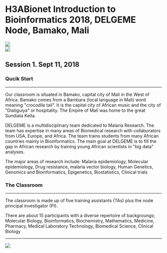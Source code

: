 # H3ABionet Introduction to Bioinformatics 2018, DELGEME Node, Bamako, Mali

![](https://www.h3abionet.org/templates/h3abionet/images/H3BioNet-logo2.png)	
![](http://delgeme.org/sites/all/themes/custom/delgeme/logo.png)

## Session 1. Sept 11, 2018

### Qucik Start
---
Our classroom is situated in Bamako, capital city of Mali in the West of Africa. Bamako comes 
from a Bambara (local language in Mali) word meaning "crocodile tail". It is the capital city 
of African music and the city of "Diatiguiya" or hospitality. The Empire of Mali was home to 
the great Sundiata Keita.

DELGEME is a multidisciplinary team dedicated to Malaria Research. The team has expertise in 
many areas of Biomedical research with collaborators from USA, Europe, and Africa. The team 
trains students from many African countries mainly in Bioinformatics. The main goal at DELGEME 
is to fill the gap in African research by training young African scientists in "big data" analyses.

The major areas of research include: Malaria epidemiology, Molecular epidemiology, Drug resistance, 
malaria vector biology, Human Genetics, Genomics and Bioinformatics, Epigenetics, Biostatistics, 
Clinical trials

### The Classroom
---
The classroom is made up of five training assistants (TAs) plus the node principal investigator (PI).

There are about 15 participants with a diverse repertoire of backgroungs; Molecular Biology, 
Bioinformatics, Biochemistry, Mathematics, Medicine, Pharmacy, Medical Laboratory Technology, 
Biomedical Science, Clinical Biology

---
![](https://licensebuttons.net/l/by-sa/3.0/88x31.png)
